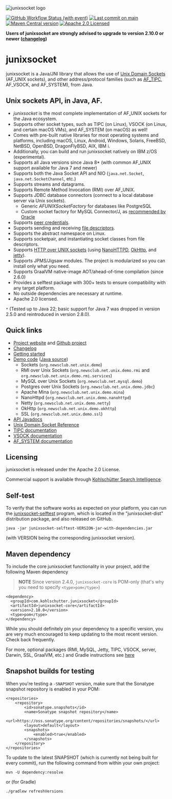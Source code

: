 ![junixsocket logo](https://user-images.githubusercontent.com/822690/246675372-d1775152-5f5e-4576-8f3d-8445779ea584.png)

[![GitHub Workflow Status (with event)](https://img.shields.io/github/actions/workflow/status/kohlschutter/junixsocket/codeql-analysis.yml?cacheSeconds=60)](https://github.com/kohlschutter/junixsocket/actions/workflows/codeql-analysis.yml) [![Last commit on main](https://img.shields.io/github/last-commit/kohlschutter/junixsocket/main)](https://github.com/kohlschutter/junixsocket/commits/main) [![Maven Central version](https://img.shields.io/maven-central/v/com.kohlschutter.junixsocket/junixsocket)](https://search.maven.org/artifact/com.kohlschutter.junixsocket/junixsocket) [![Apache 2.0 Licensed](https://img.shields.io/github/license/kohlschutter/junixsocket)](https://github.com/kohlschutter/junixsocket/blob/main/NOTICE)

**Users of junixsocket are strongly advised to upgrade to version 2.10.0 or newer ([changelog](https://kohlschutter.github.io/junixsocket/changelog.html))**

# junixsocket

junixsocket is a Java/JNI library that allows the use of
[Unix Domain Sockets](https://en.wikipedia.org/wiki/Unix_domain_socket) (AF_UNIX sockets), and
other address/protocol families (such as [AF_TIPC](http://tipc.io/), AF_VSOCK, and AF_SYSTEM),
from Java.

## Unix sockets API, in Java, AF.

* *junixsocket* is the most complete implementation of AF_UNIX sockets for the Java ecosystem.
* Supports other socket types, such as TIPC (on Linux), VSOCK (on Linux, and certain macOS VMs), and
  AF_SYSTEM (on macOS) as well!
* Comes with pre-built native libraries for most operating systems and platforms, including
  macOS, Linux, Android, Windows, Solaris, FreeBSD, NetBSD, OpenBSD, DragonFlyBSD, AIX, IBM i.
* Additionally, you can build and run junixsocket natively on IBM z/OS (experimental).
* Supports all Java versions since Java 8* (with common AF_UNIX support available for Java 7 and newer)
* Supports both the Java Socket API and NIO (`java.net.Socket`, `java.net.SocketChannel`, etc.)
* Supports streams and datagrams.
* Supports Remote Method Invocation (RMI) over AF_UNIX.
* Supports JDBC database connectors (connect to a local database server via Unix sockets).
    * Generic *AFUNIXSocketFactory* for databases like PostgreSQL
    * Custom socket factory for MySQL Connector/J, as [recommended by Oracle](https://dev.mysql.com/doc/connector-j/8.0/en/connector-j-unix-socket.html)
* Supports [peer credentials](https://kohlschutter.github.io/junixsocket/peercreds.html).
* Supports sending and receiving [file descriptors](https://kohlschutter.github.io/junixsocket/filedescriptors.html).
* Supports the abstract namespace on Linux.
* Supports socketpair, and instantiating socket classes from file descriptors.
* Supports [HTTP over UNIX sockets](https://kohlschutter.github.io/junixsocket/http.html) (using [NanoHTTPD](https://github.com/NanoHttpd/nanohttpd), [OkHttp](https://github.com/square/okhttp), and [jetty](https://github.com/eclipse/jetty.project/)).
* Supports JPMS/Jigsaw modules. The project is modularized so you can install only what you need.
* Supports GraalVM native-image AOT/ahead-of-time compilation (since 2.6.0)
* Provides a selftest package with 300+ tests to ensure compatibility with any target platform.
* No outside dependencies are necessary at runtime.
* Apache 2.0 licensed.

`*` (Tested up to Java 22; basic support for Java 7 was dropped in version 2.5.0 and reintroduced in version 2.8.0).

## Quick links

 * [Project website](https://kohlschutter.github.io/junixsocket/) and [Github project](https://github.com/kohlschutter/junixsocket/)
 * [Changelog](https://kohlschutter.github.io/junixsocket/changelog.html)
 * [Getting started](https://kohlschutter.github.io/junixsocket/quickstart.html)
 * [Demo code](https://kohlschutter.github.io/junixsocket/demo.html) ([Java source](https://kohlschutter.github.io/junixsocket/junixsocket-demo/xref/index.html))
    - Sockets (`org.newsclub.net.unix.demo`)
    - RMI over Unix Sockets (`org.newsclub.net.unix.demo.rmi` and `org.newsclub.net.unix.demo.rmi.services`)
    - MySQL over Unix Sockets (`org.newsclub.net.mysql.demo`)
    - Postgres over Unix Sockets (`org.newsclub.net.unix.demo.jdbc`)
    - Apache Mina (`org.newsclub.net.unix.demo.mina`)
    - NanoHttpd (`org.newsclub.net.unix.demo.nanohttpd`)
    - Netty (`org.newsclub.net.unix.demo.netty`)
    - OkHttp (`org.newsclub.net.unix.demo.okhttp`)
    - SSL (`org.newsclub.net.unix.demo.ssl`)
  * [API Javadocs](https://kohlschutter.github.io/junixsocket/apidocs/)
  * [Unix Domain Socket Reference](https://kohlschutter.github.io/junixsocket/unixsockets.html)
  * [TIPC documentation](https://kohlschutter.github.io/junixsocket/junixsocket-tipc/index.html)
  * [VSOCK documentation](https://kohlschutter.github.io/junixsocket/junixsocket-vsock/index.html)
  * [AF_SYSTEM documentation](https://kohlschutter.github.io/junixsocket/junixsocket-darwin/index.html)

## Licensing

junixsocket is released under the Apache 2.0 License.

Commercial support is available through [Kohlschütter Search Intelligence](http://www.kohlschutter.com/).

## Self-test

To verify that the software works as expected on your platform, you can run the
[junixsocket-selftest](https://kohlschutter.github.io/junixsocket/selftest.html) program, which is
located in the "junixsocket-dist" distribution package, and also released on GitHub.

```
java -jar junixsocket-selftest-VERSION-jar-with-dependencies.jar
```

(with VERSION being the corresponding junixsocket version).

## Maven dependency

To include the core junixsocket functionality in your project, add the following Maven dependency

> **NOTE** Since version 2.4.0, `junixsocket-core` is POM-only (that's why you need to specify
`<type>pom</type>`)

```
<dependency>
  <groupId>com.kohlschutter.junixsocket</groupId>
  <artifactId>junixsocket-core</artifactId>
  <version>2.10.0</version>
  <type>pom</type>
</dependency>
```

While you should definitely pin your dependency to a specific version, you are very much encouraged
to keep updating to the most recent version. Check back frequently.

For more, optional packages (RMI, MySQL, Jetty, TIPC, VSOCK, server, Darwin, SSL, GraalVM, etc.) and
Gradle instructions see [here](https://kohlschutter.github.io/junixsocket/dependency.html)

## Snapshot builds for testing

When you're testing a `-SNAPSHOT` version, make sure that the Sonatype snapshot repository is
enabled in your POM:

```
<repositories>
    <repository>
        <id>sonatype.snapshots</id>
        <name>Sonatype snapshot repository</name>
        <url>https://oss.sonatype.org/content/repositories/snapshots/</url>
        <layout>default</layout>
        <snapshots>
            <enabled>true</enabled>
        </snapshots>
    </repository>
</repositories>
```

To update to the latest SNAPSHOT (which is currently not being built for every commit),
run the following command from within your own project:

```
mvn -U dependency:resolve
```

or (for Gradle)

```
./gradlew refreshVersions
```
